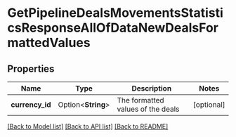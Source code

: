 # GetPipelineDealsMovementsStatisticsResponseAllOfDataNewDealsFormattedValues

## Properties

Name | Type | Description | Notes
------------ | ------------- | ------------- | -------------
**currency_id** | Option<**String**> | The formatted values of the deals | [optional]

[[Back to Model list]](../README.md#documentation-for-models) [[Back to API list]](../README.md#documentation-for-api-endpoints) [[Back to README]](../README.md)


